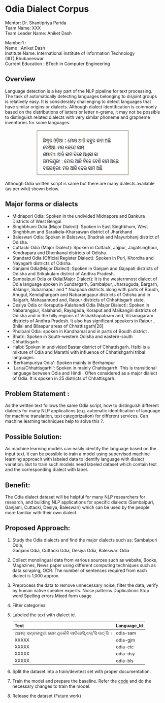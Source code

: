 # Odia Dialect Corpus

Mentor: Dr. Shantipriya Parida<br/>
Team Name: XXX<br/>
Team Leader Name: Aniket Dash<br/>

Mamber1 :<br/> 
Name : Aniket Dash<br/>
Institute Name: International Institute of Information Technology (IIIT),Bhubaneswar<br/>
Current Education : BTech in Computer Engineering<br/>

## Overview
Language detection is a key part of the NLP pipeline for text processing. The task of automatically detecting languages belonging to disjoint groups is relatively easy. It is considerably challenging to detect languages that have similar origins or dialects. Although dialect identification is commonly based on the distributions of letters or letter n-grams, it may not be possible to distinguish related dialects with very similar phoneme and grapheme inventories for some languages.

<p align="center">
  <img src="dialect1.png" width="300" height="150">
</p>

Although Odia written script is same but there are many dialects available (as per wiki) shown below.

## Major forms or dialects
* Midnapori Odia: Spoken in the undivided Midnapore and Bankura Districts of West Bengal.
* Singhbhumi Odia (Major Dialect): Spoken in East Singhbhum, West Singhbhum and Saraikela-Kharsawan district of Jharkhand
* Baleswari Odia: Spoken in Baleswar, Bhadrak and Mayurbhanj district of Odisha.
* Cuttacki Odia (Major Dialect): Spoken in Cuttack, Jajpur, Jagatsinghpur, Kendrapara and Dhenkanal districts of Odisha.
* Standard Odia (Official Register Dialect): Spoken in Puri, Khordha and Nayagarh districts of Odisha.
* Ganjami Odia(Major Dialect): Spoken in Ganjam and Gajapati districts of Odisha and Srikakulam district of Andhra Pradesh.
* Sambalpuri Odia or Odia(Major Dialect): It is the westernmost dialect of Odia language spoken in Sundargarh, Sambalpur, Jharsuguda, Bargarh, Balangir, Subarnapur and * Nuapada districts along with parts of Boudh, Anugul, Kendujhargarh and Nabarangapur districts of Odisha and in Raigarh, Mahasamund and, Raipur districts of Chhattisgarh state.
* Desiya Odia or Koraputia-Kalahandi Odia (Major Dialect): Spoken in Nabarangpur, Kalahandi, Rayagada, Koraput and Malkangiri districts of Odisha and in the hilly regions of Vishakhapatnam and, Vizianagaram districts of Andhra Pradesh. It also has significant speakers in Raipur , Bhilai and Bilaspur areas of Chhattisgarh[28]
* Phulbani Odia: spoken in Kandhamal and in parts of Boudh district .
* Bhatri: Spoken in South-western Odisha and eastern-south Chhattisgarh.
* Halbi: Spoken in undivided Bastar district of Chhattisgarh. Halbi is a mixture of Odia and Marathi with influence of Chhatishgarhi tribal languages.
* 'Berhampuriya Odia': Spoken mainly in Berhampur
* 'Laria/Chhattisgarhi': Spoken in mainly Chattisgarrh. This is transitional language between Odia and Hindi . Often considered as a major dialect of Odia. It is spoken in 25 districts of Chhattisgarh.

## Problem Statement :

As the written text follows the same Odia script, how to distinguish different dialects for many NLP applications (e.g. automatic identification of language for machine translation, text categorization) for different services.  Can machine learning techniques help to solve this ?.  

## Possible Solution:

As machine learning models can easily identify the language based on the input text, it can be possible to train a model using supervised machine learning approach with labeled data to identify language with dialect variation. But to train such models need labeled dataset which contain text and the corresponding dialect with label.

## Benefit:
The Odia dialect dataset will be helpful for many NLP researchers for research, and building NLP applications for specific dialects (Sambalpuri, Ganjami, Cuttacki, Desiya, Baleswari) which can be used by the people more familiar with their own dialect. 

## Proposed Approach:

1. Study the Odia dialects and find the major dialects such as:
   Sambalpuri Odia,  
   Ganjami Odia,
   Cuttacki Odia,
   Desiya Odia,
   Baleswari Odia

2. Collect monolingual data from various sources such as website, Books, Magazines, News paper using different computing techniques such as data scraping, OCR. The number of sentences required from each dialect is 1,000 approx. 

3. Preprocess the data to remove unnecessary noise, filter the data, verify by human native speaker experts.
   Noise patterns 
   Duplications 
   Stop word 
   Spelling errors 
   Mixed form usage 
 
4. Filter categories 
 
5. Labeled the text with dialect id.

   Text                                         |  Language_Id
   ---------------------------------------------|-------------
   ଆମର୍ ସମ୍ବଲପୁରୀ ଜେନ ଥିଲେଁବି ବାରିହେସି,ଝଲ୍'ସି ଉଠ୍'ସି । |  odia-sam
   XXXXX |  odia-gjm
   XXXXX | odia-ctc
   XXXXX | odia-dsy
   XXXXX | odia-bls 

6. Split the dataset into a train/dev/test set with proper documentation.

7. Train the model and prepare the baseline.
   Refer the [code](https://github.com/shantipriyap/Odia-Santali-Dialect-Detection-Dataset) and do the necessary changes to train the model.

8. Release the dataset (Future work)





